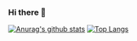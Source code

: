 ### Hi there 👋

<!--
**Tokyonth/Tokyonth** is a ✨ _special_ ✨ repository because its `README.md` (this file) appears on your GitHub profile.

Here are some ideas to get you started:

- 🔭 I’m currently working on ...
- 🌱 I’m currently learning ...
- 👯 I’m looking to collaborate on ...
- 🤔 I’m looking for help with ...
- 💬 Ask me about ...
- 📫 How to reach me: ...
- 😄 Pronouns: ...
- ⚡ Fun fact: ...
-->
[![Anurag's github stats](https://github-readme-stats.vercel.app/api?username=Tokyonth&show_icons=true)](https://github.com/Tokyonth)
[![Top Langs](https://github-readme-stats.vercel.app/api/top-langs/?username=Tokyonth)](https://github.com/Tokyonth)
